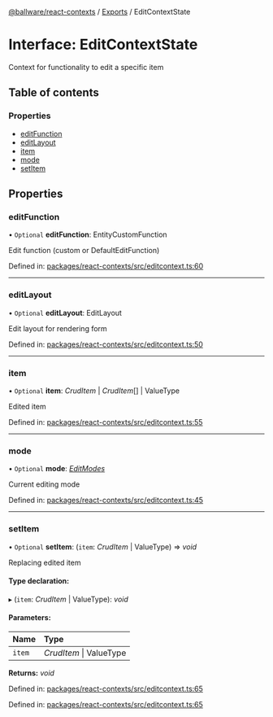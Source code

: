 [@ballware/react-contexts](../README.md) / [Exports](../modules.md) / EditContextState

# Interface: EditContextState

Context for functionality to edit a specific item

## Table of contents

### Properties

- [editFunction](editcontextstate.md#editfunction)
- [editLayout](editcontextstate.md#editlayout)
- [item](editcontextstate.md#item)
- [mode](editcontextstate.md#mode)
- [setItem](editcontextstate.md#setitem)

## Properties

### editFunction

• `Optional` **editFunction**: EntityCustomFunction

Edit function (custom or DefaultEditFunction)

Defined in: [packages/react-contexts/src/editcontext.ts:60](https://github.com/ballware/ballware-client/blob/5f55ce4/packages/react-contexts/src/editcontext.ts#L60)

___

### editLayout

• `Optional` **editLayout**: EditLayout

Edit layout for rendering form

Defined in: [packages/react-contexts/src/editcontext.ts:50](https://github.com/ballware/ballware-client/blob/5f55ce4/packages/react-contexts/src/editcontext.ts#L50)

___

### item

• `Optional` **item**: *CrudItem* \| *CrudItem*[] \| ValueType

Edited item

Defined in: [packages/react-contexts/src/editcontext.ts:55](https://github.com/ballware/ballware-client/blob/5f55ce4/packages/react-contexts/src/editcontext.ts#L55)

___

### mode

• `Optional` **mode**: [*EditModes*](../enums/editmodes.md)

Current editing mode

Defined in: [packages/react-contexts/src/editcontext.ts:45](https://github.com/ballware/ballware-client/blob/5f55ce4/packages/react-contexts/src/editcontext.ts#L45)

___

### setItem

• `Optional` **setItem**: (`item`: *CrudItem* \| ValueType) => *void*

Replacing edited item

#### Type declaration:

▸ (`item`: *CrudItem* \| ValueType): *void*

#### Parameters:

Name | Type |
:------ | :------ |
`item` | *CrudItem* \| ValueType |

**Returns:** *void*

Defined in: [packages/react-contexts/src/editcontext.ts:65](https://github.com/ballware/ballware-client/blob/5f55ce4/packages/react-contexts/src/editcontext.ts#L65)

Defined in: [packages/react-contexts/src/editcontext.ts:65](https://github.com/ballware/ballware-client/blob/5f55ce4/packages/react-contexts/src/editcontext.ts#L65)
